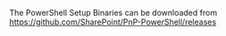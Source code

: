 The PowerShell Setup Binaries can be downloaded from https://github.com/SharePoint/PnP-PowerShell/releases